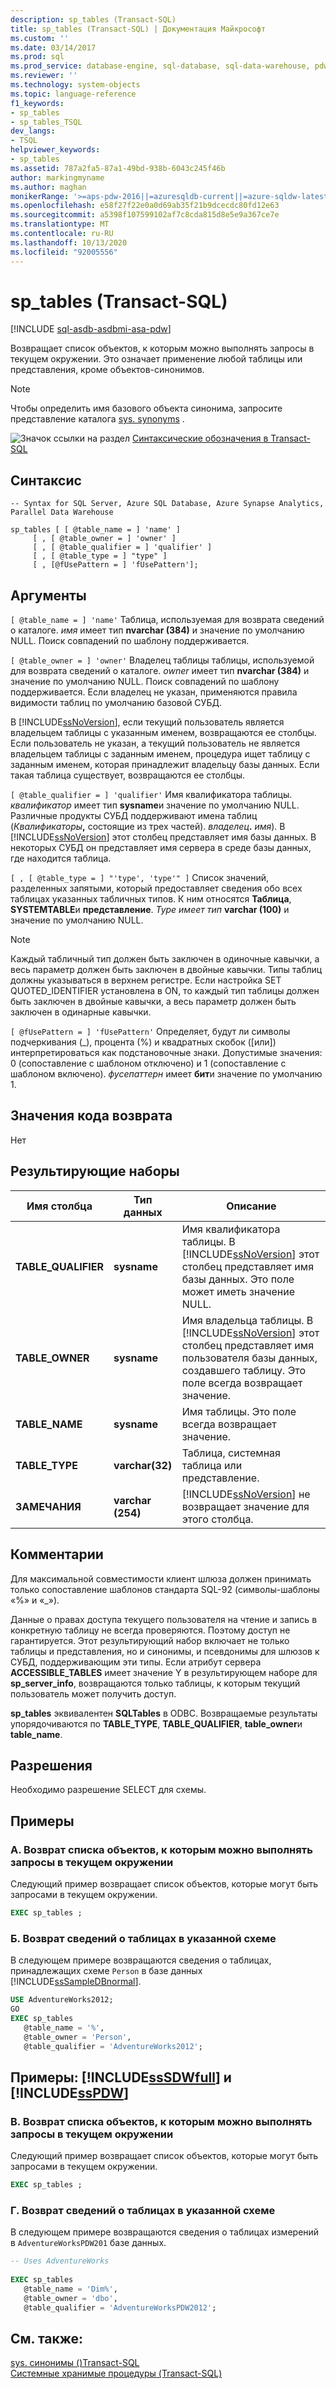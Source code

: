 ```yaml
---
description: sp_tables (Transact-SQL)
title: sp_tables (Transact-SQL) | Документация Майкрософт
ms.custom: ''
ms.date: 03/14/2017
ms.prod: sql
ms.prod_service: database-engine, sql-database, sql-data-warehouse, pdw
ms.reviewer: ''
ms.technology: system-objects
ms.topic: language-reference
f1_keywords:
- sp_tables
- sp_tables_TSQL
dev_langs:
- TSQL
helpviewer_keywords:
- sp_tables
ms.assetid: 787a2fa5-87a1-49bd-938b-6043c245f46b
author: markingmyname
ms.author: maghan
monikerRange: '>=aps-pdw-2016||=azuresqldb-current||=azure-sqldw-latest||>=sql-server-2016||=sqlallproducts-allversions||>=sql-server-linux-2017||=azuresqldb-mi-current'
ms.openlocfilehash: e58f27f22e0a0d69ab35f21b9dcecdc80fd12e63
ms.sourcegitcommit: a5398f107599102af7c8cda815d8e5e9a367ce7e
ms.translationtype: MT
ms.contentlocale: ru-RU
ms.lasthandoff: 10/13/2020
ms.locfileid: "92005556"
---
```

# <a name="sp_tables-transact-sql"></a>sp_tables (Transact-SQL)
[!INCLUDE [sql-asdb-asdbmi-asa-pdw](../../includes/applies-to-version/sql-asdb-asdbmi-asa-pdw.md)]

  Возвращает список объектов, к которым можно выполнять запросы в текущем окружении. Это означает применение любой таблицы или представления, кроме объектов-синонимов.  
  
> [!NOTE]  
>  Чтобы определить имя базового объекта синонима, запросите представление каталога [sys. synonyms](../../relational-databases/system-catalog-views/sys-synonyms-transact-sql.md) .  
  
 ![Значок ссылки на раздел](../../database-engine/configure-windows/media/topic-link.gif "Значок ссылки на раздел") [Синтаксические обозначения в Transact-SQL](../../t-sql/language-elements/transact-sql-syntax-conventions-transact-sql.md)  
  
## <a name="syntax"></a>Синтаксис  
  
```syntaxsql  
-- Syntax for SQL Server, Azure SQL Database, Azure Synapse Analytics, Parallel Data Warehouse  
  
sp_tables [ [ @table_name = ] 'name' ]   
     [ , [ @table_owner = ] 'owner' ]   
     [ , [ @table_qualifier = ] 'qualifier' ]   
     [ , [ @table_type = ] "type" ]   
     [ , [@fUsePattern = ] 'fUsePattern'];  
```  
  
## <a name="arguments"></a>Аргументы  
`[ @table_name = ] 'name'` Таблица, используемая для возврата сведений о каталоге. *имя* имеет тип **nvarchar (384)** и значение по умолчанию NULL. Поиск совпадений по шаблону поддерживается.  
  
`[ @table_owner = ] 'owner'` Владелец таблицы таблицы, используемой для возврата сведений о каталоге. *owner* имеет тип **nvarchar (384)** и значение по умолчанию NULL. Поиск совпадений по шаблону поддерживается. Если владелец не указан, применяются правила видимости таблиц по умолчанию базовой СУБД.  
  
 В [!INCLUDE[ssNoVersion](../../includes/ssnoversion-md.md)], если текущий пользователь является владельцем таблицы с указанным именем, возвращаются ее столбцы. Если пользователь не указан, а текущий пользователь не является владельцем таблицы с заданным именем, процедура ищет таблицу с заданным именем, которая принадлежит владельцу базы данных. Если такая таблица существует, возвращаются ее столбцы.  
  
`[ @table_qualifier = ] 'qualifier'` Имя квалификатора таблицы. *квалификатор* имеет тип **sysname**и значение по умолчанию NULL. Различные продукты СУБД поддерживают имена таблиц (_Квалификаторы_**,** состоящие из трех частей). _владелец_**.** _имя_). В [!INCLUDE[ssNoVersion](../../includes/ssnoversion-md.md)] этот столбец представляет имя базы данных. В некоторых СУБД он представляет имя сервера в среде базы данных, где находится таблица.  
  
``[ , [ @table_type = ] "'type', 'type'" ]`` Список значений, разделенных запятыми, который предоставляет сведения обо всех таблицах указанных табличных типов. К ним относятся **Таблица**, **SYSTEMTABLE**и **представление**. *Type имеет тип* **varchar (100)** и значение по умолчанию NULL.  
  
> [!NOTE]  
>  Каждый табличный тип должен быть заключен в одиночные кавычки, а весь параметр должен быть заключен в двойные кавычки. Типы таблиц должны указываться в верхнем регистре. Если настройка SET QUOTED_IDENTIFIER установлена в ON, то каждый тип таблицы должен быть заключен в двойные кавычки, а весь параметр должен быть заключен в одинарные кавычки.  
  
`[ @fUsePattern = ] 'fUsePattern'` Определяет, будут ли символы подчеркивания (_), процента (%) и квадратных скобок ([или]) интерпретироваться как подстановочные знаки. Допустимые значения: 0 (сопоставление с шаблоном отключено) и 1 (сопоставление с шаблоном включено). *фусепаттерн* имеет **бит**и значение по умолчанию 1.  
  
## <a name="return-code-values"></a>Значения кода возврата  
 Нет  
  
## <a name="result-sets"></a>Результирующие наборы  
  
|Имя столбца|Тип данных|Описание|  
|-----------------|---------------|-----------------|  
|**TABLE_QUALIFIER**|**sysname**|Имя квалификатора таблицы. В [!INCLUDE[ssNoVersion](../../includes/ssnoversion-md.md)] этот столбец представляет имя базы данных. Это поле может иметь значение NULL.|  
|**TABLE_OWNER**|**sysname**|Имя владельца таблицы. В [!INCLUDE[ssNoVersion](../../includes/ssnoversion-md.md)] этот столбец представляет имя пользователя базы данных, создавшего таблицу. Это поле всегда возвращает значение.|  
|**TABLE_NAME**|**sysname**|Имя таблицы. Это поле всегда возвращает значение.|  
|**TABLE_TYPE**|**varchar(32)**|Таблица, системная таблица или представление.|  
|**ЗАМЕЧАНИЯ**|**varchar (254)**|[!INCLUDE[ssNoVersion](../../includes/ssnoversion-md.md)] не возвращает значение для этого столбца.|  
  
## <a name="remarks"></a>Комментарии  
 Для максимальной совместимости клиент шлюза должен принимать только сопоставление шаблонов стандарта SQL-92 (символы-шаблоны «%» и «_»).  
  
 Данные о правах доступа текущего пользователя на чтение и запись в конкретную таблицу не всегда проверяются. Поэтому доступ не гарантируется. Этот результирующий набор включает не только таблицы и представления, но и синонимы, и псевдонимы для шлюзов к СУБД, поддерживающим эти типы. Если атрибут сервера **ACCESSIBLE_TABLES** имеет значение Y в результирующем наборе для **sp_server_info**, возвращаются только таблицы, к которым текущий пользователь может получить доступ.  
  
 **sp_tables** эквивалентен **SQLTables** в ODBC. Возвращаемые результаты упорядочиваются по **TABLE_TYPE**, **TABLE_QUALIFIER**, **table_owner**и **table_name**.  
  
## <a name="permissions"></a>Разрешения  
 Необходимо разрешение SELECT для схемы.  
  
## <a name="examples"></a>Примеры  
  
### <a name="a-returning-a-list-of-objects-that-can-be-queried-in-the-current-environment"></a>A. Возврат списка объектов, к которым можно выполнять запросы в текущем окружении  
 Следующий пример возвращает список объектов, которые могут быть запросами в текущем окружении.  
  
```sql  
EXEC sp_tables ;  
```  
  
### <a name="b-returning-information-about-the-tables-in-a-specified-schema"></a>Б. Возврат сведений о таблицах в указанной схеме  
 В следующем примере возвращаются сведения о таблицах, принадлежащих схеме `Person` в базе данных [!INCLUDE[ssSampleDBnormal](../../includes/sssampledbnormal-md.md)].  
  
```sql  
USE AdventureWorks2012;  
GO  
EXEC sp_tables   
   @table_name = '%',  
   @table_owner = 'Person',  
   @table_qualifier = 'AdventureWorks2012';  
```  
  
## <a name="examples-sssdwfull-and-sspdw"></a>Примеры: [!INCLUDE[ssSDWfull](../../includes/sssdwfull-md.md)] и [!INCLUDE[ssPDW](../../includes/sspdw-md.md)]  
  
### <a name="c-returning-a-list-of-objects-that-can-be-queried-in-the-current-environment"></a>В. Возврат списка объектов, к которым можно выполнять запросы в текущем окружении  
 Следующий пример возвращает список объектов, которые могут быть запросами в текущем окружении.  
  
```sql  
EXEC sp_tables ;  
```  
  
### <a name="d-returning-information-about-the-tables-in-a-specified-schema"></a>Г. Возврат сведений о таблицах в указанной схеме  
 В следующем примере возвращаются сведения о таблицах измерений в `AdventureWorksPDW201` базе данных.  
  
```sql  
-- Uses AdventureWorks  
  
EXEC sp_tables   
   @table_name = 'Dim%',  
   @table_owner = 'dbo',  
   @table_qualifier = 'AdventureWorksPDW2012';  
```  
  
## <a name="see-also"></a>См. также:  
 [sys. синонимы &#40;&#41;Transact-SQL ](../../relational-databases/system-catalog-views/sys-synonyms-transact-sql.md)   
 [Системные хранимые процедуры (Transact-SQL)](../../relational-databases/system-stored-procedures/system-stored-procedures-transact-sql.md)  
  
  

